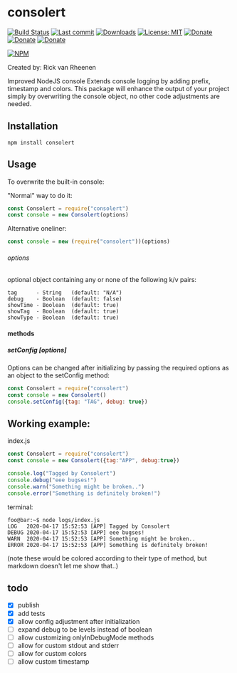 # consolert
[![Build Status](https://travis-ci.org/rvrheenen/consolert.svg?branch=master)](https://travis-ci.org/rvrheenen/consolert)
[![Last commit](https://img.shields.io/github/last-commit/rvrheenen/consolert)](https://github.com/rvrheenen/consolert)
[![Downloads](https://img.shields.io/npm/dt/consolert)](https://www.npmjs.com/package/consolert)
[![License: MIT](https://img.shields.io/badge/License-MIT-yellow.svg)](https://github.com/rvrheenen/consolert/blob/master/LICENSE)
[![Donate](https://img.shields.io/badge/Donate-PayPal-informational.svg)](https://paypal.me/rivartech)
[![Donate](https://img.shields.io/badge/Donate-Liberapay-informational.svg)](https://liberapay.com/rvrheenen)
[![Donate](https://img.shields.io/badge/Donate-Crypto-informational.svg)](https://commerce.coinbase.com/checkout/c1219cf1-95da-4bdb-8089-7baddb1a2d34)


[![NPM](https://nodei.co/npm/consolert.png?downloads=true)](https://nodei.co/npm/consolert/)

Created by: Rick van Rheenen

Improved NodeJS console
Extends console logging by adding prefix, timestamp and colors.
This package will enhance the output of your project simply by overwriting the console object, no other code adjustments are needed.


## Installation
``` console
npm install consolert
```

## Usage
To overwrite the built-in console:

"Normal" way to do it:
``` javascript
const Consolert = require("consolert")
const console = new Consolert(options)
```

Alternative oneliner:
``` javascript
const console = new (require("consolert"))(options)
```


###### options
optional object containing any or none of the following k/v pairs: 
```
tag      - String   (default: "N/A")
debug    - Boolean  (default: false) 
showTime - Boolean  (default: true) 
showTag  - Boolean  (default: true) 
showType - Boolean  (default: true)
```

#### methods
##### setConfig [options]

Options can be changed after initializing by passing the required options as an object to the setConfig method:

``` javascript
const Consolert = require("consolert")
const console = new Consolert()
console.setConfig({tag: "TAG", debug: true})
```



## Working example:

index.js
``` javascript
const Consolert = require("consolert")
const console = new Consolert({tag:"APP", debug:true})

console.log("Tagged by Consolert")
console.debug("eee bugses!")
console.warn("Something might be broken..")
console.error("Something is definitely broken!")
```

terminal:
``` console
foo@bar:~$ node logs/index.js 
LOG   2020-04-17 15:52:53 [APP] Tagged by Consolert
DEBUG 2020-04-17 15:52:53 [APP] eee bugses!
WARN  2020-04-17 15:52:53 [APP] Something might be broken..
ERROR 2020-04-17 15:52:53 [APP] Something is definitely broken!
```
(note these would be colored according to their type of method, but markdown doesn't let me show that..)

## todo
- [x] publish
- [x] add tests
- [x] allow config adjustment after initialization
- [ ] expand debug to be levels instead of boolean
- [ ] allow customizing onlyInDebugMode methods
- [ ] allow for custom stdout and stderr
- [ ] allow for custom colors
- [ ] allow custom timestamp